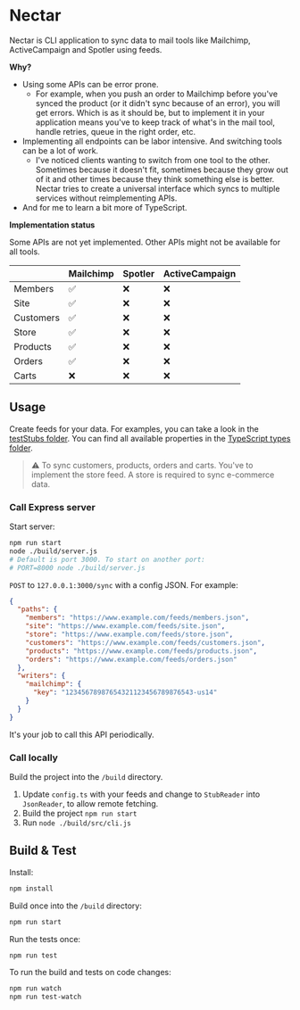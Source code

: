 # Nectar

Nectar is CLI application to sync data to mail tools like Mailchimp, ActiveCampaign and Spotler using feeds.

**Why?**

- Using some APIs can be error prone.
  - For example, when you push an order to Mailchimp before you've synced the product (or it didn't sync because of an error), you will get errors. Which is as it should be, but to implement it in your application means you've to keep track of what's in the mail tool, handle retries, queue in the right order, etc.
- Implementing all endpoints can be labor intensive. And switching tools can be a lot of work.
  - I've noticed clients wanting to switch from one tool to the other. Sometimes because it doesn't fit, sometimes because they grow out of it and other times because they think something else is better. Nectar tries to create a universal interface which syncs to multiple services without reimplementing APIs.
- And for me to learn a bit more of TypeScript.

**Implementation status**

Some APIs are not yet implemented. Other APIs might not be available for all tools.

|           | Mailchimp | Spotler | ActiveCampaign |
|-----------|-----------|---------|----------------|
| Members   | ✅         | ❌       | ❌              |
| Site      | ✅         | ❌       | ❌              |
| Customers | ✅         | ❌       | ❌              |
| Store     | ✅         | ❌       | ❌              |
| Products  | ✅         | ❌       | ❌              |
| Orders    | ✅         | ❌       | ❌              |
| Carts     | ❌         | ❌       | ❌              |

## Usage

Create feeds for your data. For examples, you can take a look in the [testStubs folder](./src/testStubs/).
You can find all available properties in the [TypeScript types folder](./src/types/).

> ⚠️ To sync customers, products, orders and carts. You've to implement the store feed. A
> store is required to sync e-commerce data.

### Call Express server

Start server:

```bash
npm run start
node ./build/server.js
# Default is port 3000. To start on another port:
# PORT=8000 node ./build/server.js
```

`POST` to `127.0.0.1:3000/sync` with a config JSON. For example:

```json
{
  "paths": {
    "members": "https://www.example.com/feeds/members.json",
    "site": "https://www.example.com/feeds/site.json",
    "store": "https://www.example.com/feeds/store.json",
    "customers": "https://www.example.com/feeds/customers.json",
    "products": "https://www.example.com/feeds/products.json",
    "orders": "https://www.example.com/feeds/orders.json"
  },
  "writers": {
    "mailchimp": {
      "key": "12345678987654321123456789876543-us14"
    }
  }
}
```

It's your job to call this API periodically.

### Call locally

Build the project into the `/build` directory.

1. Update `config.ts` with your feeds and change to `StubReader` into `JsonReader`, to allow remote fetching.
2. Build the project `npm run start`
3. Run `node ./build/src/cli.js`

## Build & Test

Install:

```bash
npm install
```

Build once into the `/build` directory:

```bash
npm run start
```

Run the tests once:

```bash
npm run test
```

To run the build and tests on code changes:

```bash
npm run watch
npm run test-watch
```
